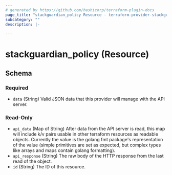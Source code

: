 ```yaml
---
# generated by https://github.com/hashicorp/terraform-plugin-docs
page_title: "stackguardian_policy Resource - terraform-provider-stackguardian"
subcategory: ""
description: |-
  
---
```


# stackguardian_policy (Resource)





<!-- schema generated by tfplugindocs -->
## Schema

### Required

- `data` (String) Valid JSON data that this provider will manage with the API server.

### Read-Only

- `api_data` (Map of String) After data from the API server is read, this map will include k/v pairs usable in other terraform resources as readable objects. Currently the value is the golang fmt package's representation of the value (simple primitives are set as expected, but complex types like arrays and maps contain golang formatting).
- `api_response` (String) The raw body of the HTTP response from the last read of the object.
- `id` (String) The ID of this resource.
